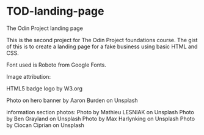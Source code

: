 # TOD-landing-page
The Odin Project landing page

This is the second project for The Odin Project foundations course. The gist of this is to create a landing page for a fake business using basic HTML and CSS. 

Font used is Roboto from Google Fonts.

Image attribution:

HTML5 badge logo by W3.org

Photo on hero banner by Aaron Burden on Unsplash
      
information section photos:
Photo by Mathieu LESNIAK on Unsplash
Photo by Ben Grayland on Unsplash
Photo by Max Harlynking on Unsplash
Photo by Ciocan Ciprian on Unsplash